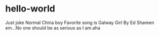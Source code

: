 # hello-world
Just joke
Normal China boy
Favorite song is Galway Girl By Ed Shareen
em...No one should be as serious as I am.aha 
